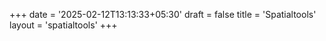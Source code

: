 +++
date = '2025-02-12T13:13:33+05:30'
draft = false
title = 'Spatialtools'
layout = 'spatialtools'
+++
